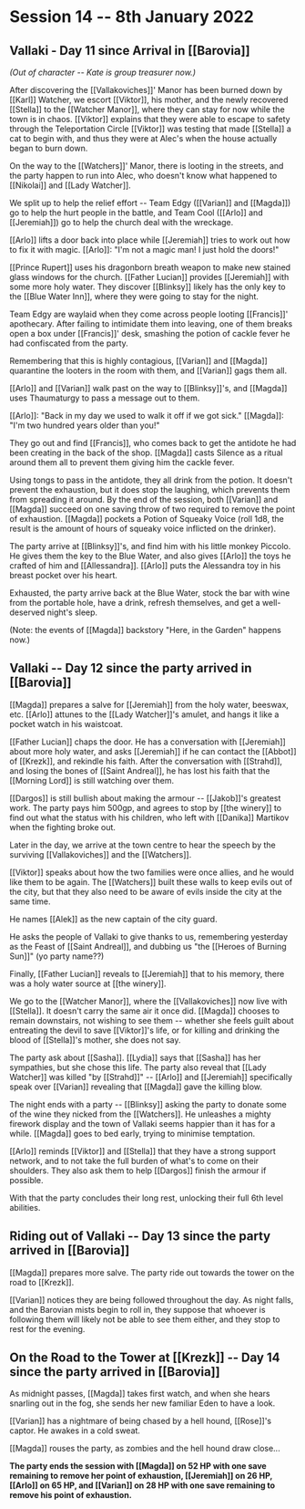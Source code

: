 # Session 14 -- 8th January 2022
## Vallaki - Day 11 since Arrival in [[Barovia]]

*(Out of character -- Kate is group treasurer now.)*

After discovering the [[Vallakoviches]]' Manor has been burned down by [[Karl]] Watcher, we escort [[Viktor]], his mother, and the newly recovered [[Stella]] to the [[Watcher Manor]], where they can stay for now while the town is in chaos. [[Viktor]] explains that they were able to escape to safety through the Teleportation Circle [[Viktor]] was testing that made [[Stella]] a cat to begin with, and thus they were at Alec's when the house actually began to burn down.

On the way to the [[Watchers]]' Manor, there is looting in the streets, and the party happen to run into Alec, who doesn't know what happened to [[Nikolai]] and [[Lady Watcher]].

We split up to help the relief effort -- Team Edgy ([[Varian]] and [[Magda]]) go to help the hurt people in the battle, and Team Cool ([[Arlo]] and [[Jeremiah]]) go to help the church deal with the wreckage.

[[Arlo]] lifts a door back into place while [[Jeremiah]] tries to work out how to fix it with magic. [[Arlo]]: "I'm not a magic man! I just hold the doors!"

[[Prince Rupert]] uses his dragonborn breath weapon to make new stained glass windows for the church. [[Father Lucian]] provides [[Jeremiah]] with some more holy water. They discover [[Blinksy]] likely has the only key to the [[Blue Water Inn]], where they were going to stay for the night.

Team Edgy are waylaid when they come across people looting [[Francis]]' apothecary. After failing to intimidate them into leaving, one of them breaks open a box under [[Francis]]' desk, smashing the potion of cackle fever he had confiscated from the party.

Remembering that this is highly contagious, [[Varian]] and [[Magda]] quarantine the looters in the room with them, and [[Varian]] gags them all. 

[[Arlo]] and [[Varian]] walk past on the way to [[Blinksy]]'s, and [[Magda]] uses Thaumaturgy to pass a message out to them. 

[[Arlo]]: "Back in my day we used to walk it off if we got sick."
[[Magda]]: "I'm two hundred years older than you!"

They go out and find [[Francis]], who comes back to get the antidote he had been creating in the back of the shop. [[Magda]] casts Silence as a ritual around them all to prevent them giving him the cackle fever.

Using tongs to pass in the antidote, they all drink from the potion. It doesn't prevent the exhaustion, but it does stop the laughing, which prevents them from spreading it around. By the end of the session, both [[Varian]] and [[Magda]] succeed on one saving throw of two required to remove the point of exhaustion. [[Magda]] pockets a Potion of Squeaky Voice (roll 1d8, the result is the amount of hours of squeaky voice inflicted on the drinker).

The party arrive at [[Blinksy]]'s, and find him with his little monkey Piccolo. He gives them the key to the Blue Water, and also gives [[Arlo]] the toys he crafted of him and [[Allessandra]]. [[Arlo]] puts the Alessandra toy in his breast pocket over his heart.

Exhausted, the party arrive back at the Blue Water, stock the bar with wine from the portable hole, have a drink, refresh themselves, and get a well-deserved night's sleep.

(Note: the events of [[Magda]] backstory "Here, in the Garden" happens now.)


## Vallaki -- Day 12 since the party arrived in [[Barovia]]

[[Magda]] prepares a salve for [[Jeremiah]] from the holy water, beeswax, etc. [[Arlo]] attunes to the [[Lady Watcher]]'s amulet, and hangs it like a pocket watch in his waistcoat.

[[Father Lucian]] chaps the door. He has a conversation with [[Jeremiah]] about more holy water, and asks [[Jeremiah]] if he can contact the [[Abbot]] of [[Krezk]], and rekindle his faith. After the conversation with [[Strahd]], and losing the bones of [[Saint Andreal]], he has lost his faith that the [[Morning Lord]] is still watching over them.

[[Dargos]] is still bullish about making the armour -- [[Jakob]]'s greatest work. The party pays him 500gp, and agrees to stop by [[the winery]] to find out what the status with his children, who left with [[Danika]] Martikov when the fighting broke out.

Later in the day, we arrive at the town centre to hear the speech by the surviving [[Vallakoviches]] and the [[Watchers]].

[[Viktor]] speaks about how the two families were once allies, and he would like them to be again. The [[Watchers]] built these walls to keep evils out of the city, but that they also need to be aware of evils inside the city at the same time.

He names [[Alek]] as the new captain of the city guard.

He asks the people of Vallaki to give thanks to us, remembering yesterday as the Feast of [[Saint Andreal]], and dubbing us "the [[Heroes of Burning Sun]]" (yo party name??)

Finally, [[Father Lucian]] reveals to [[Jeremiah]] that to his memory, there was a holy water source at [[the winery]].

We go to the [[Watcher Manor]], where the [[Vallakoviches]] now live with [[Stella]]. It doesn't carry the same air it once did. [[Magda]] chooses to remain downstairs, not wishing to see them -- whether she feels guilt about entreating the devil to save [[Viktor]]'s life, or for killing and drinking the blood of [[Stella]]'s mother, she does not say.

The party ask about [[Sasha]]. [[Lydia]] says that [[Sasha]] has her sympathies, but she chose this life. The party also reveal that [[Lady Watcher]] was killed "by [[Strahd]]" -- [[Arlo]] and [[Jeremiah]] specifically speak over [[Varian]] revealing that [[Magda]] gave the killing blow.

The night ends with a party -- [[Blinksy]] asking the party to donate some of the wine they nicked from the [[Watchers]]. He unleashes a mighty firework display and the town of Vallaki seems happier than it has for a while. [[Magda]] goes to bed early, trying to minimise temptation.

[[Arlo]] reminds [[Viktor]] and [[Stella]] that they have a strong support network, and to not take the full burden of what's to come on their shoulders. They also ask them to help [[Dargos]] finish the armour if possible.

With that the party concludes their long rest, unlocking their full 6th level abilities. 

## Riding out of Vallaki -- Day 13 since the party arrived in [[Barovia]]

[[Magda]] prepares more salve. The party ride out towards the tower on the road to [[Krezk]].

[[Varian]] notices they are being followed throughout the day. As night falls, and the Barovian mists begin to roll in, they suppose that whoever is following them will likely not be able to see them either, and they stop to rest for the evening.

## On the Road to the Tower at [[Krezk]] -- Day 14 since the party arrived in [[Barovia]]

As midnight passes, [[Magda]] takes first watch, and when she hears snarling out in the fog, she sends her new familiar Eden to have a look.

[[Varian]] has a nightmare of being chased by a hell hound, [[Rose]]'s captor. He awakes in a cold sweat.

[[Magda]] rouses the party, as zombies and the hell hound draw close...

**The party ends the session with [[Magda]] on 52 HP with one save remaining to remove her point of exhaustion, [[Jeremiah]] on 26 HP, [[Arlo]] on 65 HP, and [[Varian]] on 28 HP with one save remaining to remove his point of exhaustion.**
